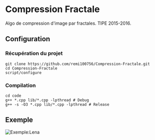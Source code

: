 # Compression Fractale
Algo de compression d'image par fractales. TIPE 2015-2016.

## Configuration

### Récupération du projet
```shell
git clone https://github.com/remi100756/Compression-Fractale.git
cd Compression-Fractale
script/configure
```

### Compilation
```shell
cd code
g++ *.cpp lib/*.cpp -lpthread # Debug
g++ -s -O3 *.cpp lib/*.cpp -lpthread # Release
```

## Exemple

![Exemple:Lena](https://raw.githubusercontent.com/remi100756/Compression-Fractale/master/lena.gif)
